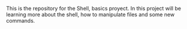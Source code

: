 This is the repository for the Shell, basics proyect. In this project will be learning more about the shell, how to manipulate files and some new commands.

